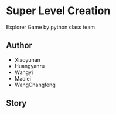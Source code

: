 # Super Level Creation
  Explorer Game by python class team

## Author
  * Xiaoyuhan
  * Huangyanru
  * Wangyi
  * Maolei
  * WangChangfeng

## Story

